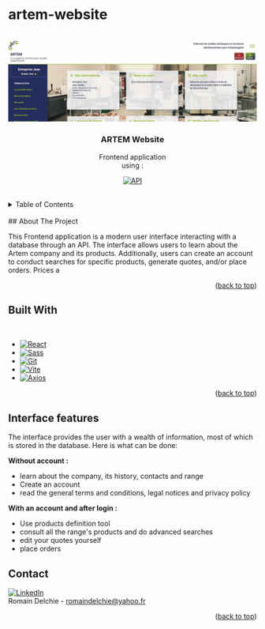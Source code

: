 # artem-website

<a name="readme-top"></a>





<!-- PROJECT LOGO -->
<br />
<div align="center">
 <a href="https://www.artem-fr.com">
<img src="public/images/screenSite.jpg" />
</a>
  <h3 align="center">ARTEM Website</h3>

  <p align="center">
    Frontend application
    <br />
    using :
</div>
<div align="center">

[![API][API-shield]][API-url]
</div>
</br>

<details>
  <summary>Table of Contents</summary>
  <ol>
    <li>
      <a href="#about-the-project">About The Project</a>
    </li>
    <li>
      <a href="#built-with">Built With</a>
    </li>
    <li><a href="#objectives">Iterface features</a></li>
    <li><a href="#contact">Contact</a></li>
  </ol>
</details>
<br />
## About The Project

This Frontend application is a modern user interface interacting with a database through an API. The interface allows users to learn about the Artem company and its products. Additionally, users can create an account to conduct searches for specific products, generate quotes, and/or place orders. Prices a

<p align="right">(<a href="#readme-top">back to top</a>)</p>

## Built With
<br />

* [![React][React.js]][React-url]
* [![Sass][Sass]][Sass-url]
* [![Git][Git]][Git-url]
* [![Vite][Vite]][Vite-url]
* [![Axios][Axios]][Axios-url]



<p align="right">(<a href="#readme-top">back to top</a>)</p>


## Interface features
The interface provides the user with a wealth of information, most of which is stored in the database.
Here is what can be done:

**Without account :**
- learn about the company, its history, contacts and range
- Create an account
- read the general terms and conditions, legal notices and privacy policy

**With an account and after login :**
- Use products definition tool
- consult all the range's products and do advanced searches
- edit your quotes yourself
- place orders


## Contact 
[![LinkedIn][linkedin-shield]][linkedin-url] 
<br /> 
Romain Delchie - 
romaindelchie@yahoo.fr



<p align="right">(<a href="#readme-top">back to top</a>)</p>


[API-shield]: https://img.shields.io/badge/Repo-gree?style=for-the-badge&logo=node.js&label=NODE.JS%20API
[API-url]: https://github.com/Romain-Delchie/artem-server
[linkedin-shield]: https://img.shields.io/badge/-LinkedIn-black.svg?style=for-the-badge&logo=linkedin&colorB=blue
[linkedin-url]: https://linkedin.com/in/romain-delchie
[React.js]: https://img.shields.io/badge/React-20232A?style=for-the-badge&logo=react&logoColor=61DAFB
[React-url]: https://reactjs.org/
[Sass]: https://img.shields.io/badge/Sass-CC6699?style=for-the-badge&logo=sass&logoColor=white
[Sass-url]: https://sass-lang.com/
[Git]: https://img.shields.io/badge/GIT-E44C30?style=for-the-badge&logo=git&logoColor=white
[Git-url]: https://git-scm.com/
[product-screenshot]: images/logo.jpg
[VITE]: https://img.shields.io/badge/VITE-orange?style=for-the-badge
[VITE-url]: https://vitejs.dev/
[AXIOS]: https://img.shields.io/badge/AXIOS-grey?style=for-the-badge
[AXIOS-url]: https://axios-http.com/fr/docs/intro

